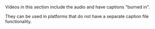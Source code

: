 Videos in this section include the audio and have captions "burned in".

They can be used in platforms that do not have a separate caption file functionality.
